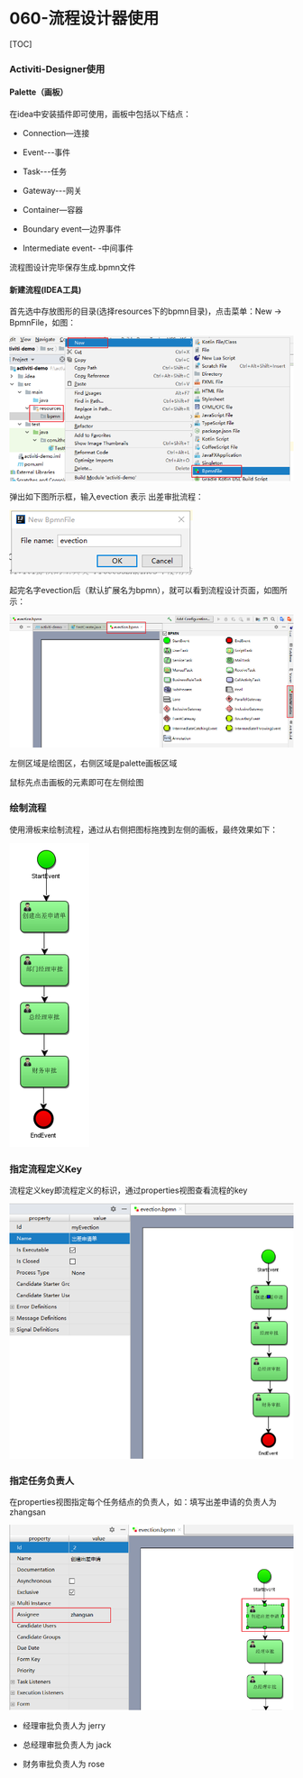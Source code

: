 # 060-流程设计器使用

[TOC]

### Activiti-Designer使用

#### Palette（画板）

在idea中安装插件即可使用，画板中包括以下结点：

- Connection—连接

- Event---事件

- Task---任务

- Gateway---网关

- Container—容器

- Boundary event—边界事件

- Intermediate event- -中间事件

流程图设计完毕保存生成.bpmn文件

#### 新建流程(IDEA工具)

首先选中存放图形的目录(选择resources下的bpmn目录)，点击菜单：New  -> BpmnFile，如图：

![1575106985823](../../assets/1575106985823.png)

弹出如下图所示框，输入evection 表示 出差审批流程：

![1575107231004](../../assets/1575107231004.png)

起完名字evection后（默认扩展名为bpmn），就可以看到流程设计页面，如图所示：

![1575107336431](../../assets/1575107336431.png)



左侧区域是绘图区，右侧区域是palette画板区域

鼠标先点击画板的元素即可在左侧绘图

### 绘制流程

使用滑板来绘制流程，通过从右侧把图标拖拽到左侧的画板，最终效果如下：

![1575107648105](../../assets/1575107648105.png)

### 指定流程定义Key

流程定义key即流程定义的标识，通过properties视图查看流程的key

![1575115474865](../../assets/1575115474865.png)

### 指定任务负责人

在properties视图指定每个任务结点的负责人，如：填写出差申请的负责人为 zhangsan

![1575121491752](../../assets/1575121491752.png)

- 经理审批负责人为 jerry

- 总经理审批负责人为 jack

- 财务审批负责人为 rose